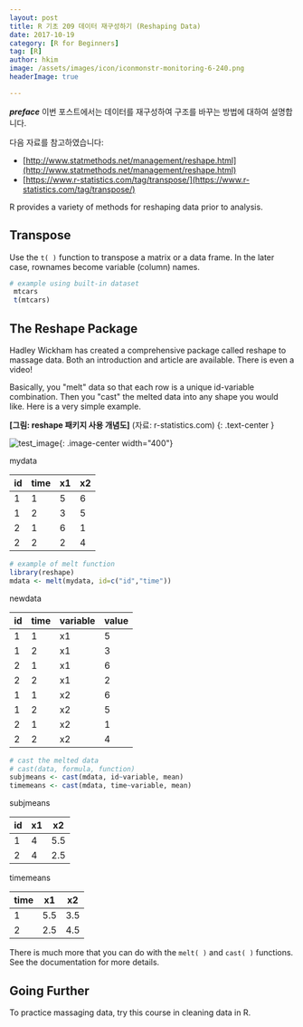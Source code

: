 ```yaml
---
layout: post  
title: R 기초 209 데이터 재구성하기 (Reshaping Data)  
date: 2017-10-19  
category: [R for Beginners]  
tag: [R]  
author: hkim  
image: /assets/images/icon/iconmonstr-monitoring-6-240.png
headerImage: true

---
```


***preface*** 이번 포스트에서는 데이터를 재구성하여 구조를 바꾸는 방법에 대하여 설명합니다.

다음 자료를 참고하였습니다:  
- [http://www.statmethods.net/management/reshape.html](http://www.statmethods.net/management/reshape.html)
- [https://www.r-statistics.com/tag/transpose/](https://www.r-statistics.com/tag/transpose/)

R provides a variety of methods for reshaping data prior to analysis.

## Transpose

Use the `t( )` function to transpose a matrix or a data frame. In the later case, rownames become variable (column) names.

```r
# example using built-in dataset
 mtcars
 t(mtcars)
```

## The Reshape Package

Hadley Wickham has created a comprehensive package called reshape to massage data. Both an introduction and article are available. There is even a video!

Basically, you "melt" data so that each row is a unique id-variable combination. Then you "cast" the melted data into any shape you would like. Here is a very simple example.



**[그림: reshape 패키지 사용 개념도]** (자료: r-statistics.com)
{: .text-center }

![test_image](https://i2.wp.com/www.r-statistics.com/wp-content/uploads/2012/01/reshaping-data-using-melt-and-cast.png){: .image-center width="400"}



mydata

id | time | x1 | x2
---|------|----|----
1  |1     |5   |6
1  |2     |3   |5
2  |1     |6   |1
2  |2     |2   |4

```r
# example of melt function
library(reshape)
mdata <- melt(mydata, id=c("id","time"))
```

newdata

id | time | variable | value
---|------|----------|-------
1  |1     |x1        |5
1  |2     |x1        |3
2  |1     |x1        |6
2  |2     |x1        |2
1  |1     |x2        |6
1  |2     |x2        |5
2  |1     |x2        |1
2  |2     |x2        |4

```r
# cast the melted data
# cast(data, formula, function)
subjmeans <- cast(mdata, id~variable, mean)
timemeans <- cast(mdata, time~variable, mean)
```

subjmeans

id | x1 | x2
---|----|----
1  |4   |5.5
2  |4   |2.5

timemeans

time | x1 | x2
-----|----|----
1    |5.5 |3.5
2    |2.5 |4.5

There is much more that you can do with the `melt( )` and `cast( )` functions. See the documentation for more details.

## Going Further

To practice massaging data, try this course in cleaning data in R.

